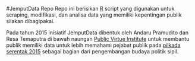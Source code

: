 #JemputData Repo
Repo ini berisikan [R](https://www.rstudio.com/products/rstudio/download/) script yang digunakan untuk scraping, modifikasi, dan analisa data yang memiliki kepentingan publik silakan dibagipakai.

Pada tahun 2015 inisiatif JemputData dibentuk oleh Andaru Pramudito dan Resa Temaputra di bawah naungan [Public Virtue Institute](http://virtue.or.id) untuk membantu publik memiliki data untuk lebih memahami pejabat publik pada [pilkada serentak 2015](http://infopilkada.kpu.go.id/index.php) sebagai bagian dari pengembangan budaya politik sipil.
